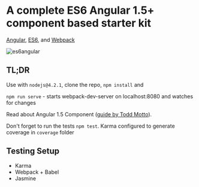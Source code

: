 # A complete ES6 Angular 1.5+ component based starter kit
[Angular](https://angularjs.org), [ES6](https://git.io/es6features), and [Webpack](http://webpack.github.io/)

![es6angular](https://cloud.githubusercontent.com/assets/929834/12868356/aac2a580-cd0d-11e5-9041-e2bb949103af.png)


## TL;DR

Use with `nodejs@4.2.1`, clone the repo, `npm install` and 

`npm run serve` - starts webpack-dev-server on localhost:8080 and watches for changes

Read about Angular 1.5 Component ([guide by Todd Motto](https://toddmotto.com/exploring-the-angular-1-5-component-method)).

Don't forget to run the tests `npm test`. Karma configured to generate coverage in `coverage` folder

## Testing Setup
* Karma
* Webpack + Babel
* Jasmine
